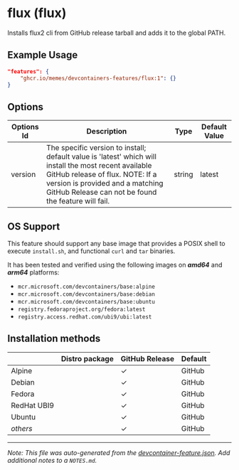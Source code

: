 
# flux (flux)

Installs flux2 cli from GitHub release tarball and adds it to the global PATH.

## Example Usage

```json
"features": {
    "ghcr.io/memes/devcontainers-features/flux:1": {}
}
```

## Options

| Options Id | Description | Type | Default Value |
|-----|-----|-----|-----|
| version | The specific version to install; default value is 'latest' which will install the most recent available GitHub release of flux. NOTE: If a version is provided and a matching GitHub Release can not be found the feature will fail. | string | latest |

<!-- markdownlint-disable MD041 -->
## OS Support

This feature should support any base image that provides a POSIX shell to execute `install.sh`, and functional `curl`
and `tar` binaries.

It has been tested and verified using the following images on ***amd64*** and ***arm64*** platforms:

* `mcr.microsoft.com/devcontainers/base:alpine`
* `mcr.microsoft.com/devcontainers/base:debian`
* `mcr.microsoft.com/devcontainers/base:ubuntu`
* `registry.fedoraproject.org/fedora:latest`
* `registry.access.redhat.com/ubi9/ubi:latest`

## Installation methods

| |Distro package|GitHub Release|Default|
|-|----|--------------|-------|
|Alpine| | &check; | GitHub |
|Debian| | &check; | GitHub |
|Fedora| | &check; | GitHub |
|RedHat UBI9| | &check; | GitHub |
|Ubuntu| | &check; | GitHub |
|*others*| | &check; | GitHub |


---

_Note: This file was auto-generated from the [devcontainer-feature.json](https://github.com/memes/devcontainers-features/blob/main/src/flux/devcontainer-feature.json).  Add additional notes to a `NOTES.md`._
